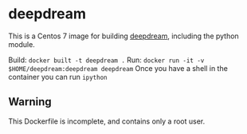 deepdream
=========

This is a Centos 7 image for building [deepdream](https://github.com/google/deepdream), including the python module.

Build: `docker built -t deepdream .`
Run: `docker run -it -v $HOME/deepdream:deepdream deepdream`
Once you have a shell in the container you can run `ipython`


Warning
-------

This Dockerfile is incomplete, and contains only a root user.

